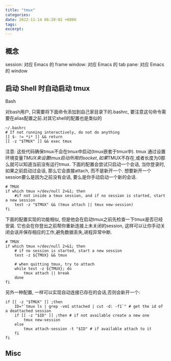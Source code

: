 ```yaml
---
title: "tmux"
categories: 
date: 2022-11-14 06:20:02 +0800
tags: 
excerpt: 
---
```






## 概念

session: 对应 Emacs 的 frame
window: 对应 Emacs 的 tab
pane: 对应 Emacs 的 window



## 启动 Shell 时自动启动 tmux

Bash

对bash用户, 只需要将下面命令添加到自己家目录下的.bashrc, 要注意这句命令需要在alias配置之前.对其它shell的配置也是类似的

```shell
~/.bashrc
# If not running interactively, do not do anything
[[ $- != *i* ]] && return
[[ -z "$TMUX" ]] && exec tmux
```

注意: 这些代码确保tmux不会在tmux中启动(tmux嵌套于tmux中). tmux 通过设置环境变量$TMUX 来设置tmux启动所用的socket, 如果$TMUX不存在,或者长度为0那么就可以知道当前没有运行tmux.
下面的配置会尝试只启动一个会话, 当你登录时, 如果之前启动过会话, 那么它会直接attach, 而不是新开一个. 想要新开一个session要么是因为之前没有会话, 要么是你手动启动一个新的会话.


```shell
# TMUX
if which tmux >/dev/null 2>&1; then
    #if not inside a tmux session, and if no session is started, start a new session
    test -z "$TMUX" && (tmux attach || tmux new-session)
fi
```

下面的配置实现的功能相似, 但是他会在启动tmux之前先检查一下tmux是否已经安装. 它也会在你登出之前帮你重新连接上未关闭的session, 这样可以让你手动关闭会话并保存相应的工作,避免数据丢失,进程异常中断.


```shell
# TMUX
if which tmux >/dev/null 2>&1; then
    # if no session is started, start a new session
    test -z ${TMUX} && tmux

    # when quitting tmux, try to attach
    while test -z ${TMUX}; do
        tmux attach || break
    done
fi
```

另外一种配置, 一样可以实现自动连接已存在的会话,否则会新开一个:


```shell
if [[ -z "$TMUX" ]] ;then
    ID="`tmux ls | grep -vm1 attached | cut -d: -f1`" # get the id of a deattached session
    if [[ -z "$ID" ]] ;then # if not available create a new one
        tmux new-session
    else
        tmux attach-session -t "$ID" # if available attach to it
    fi
fi
```




## Misc

